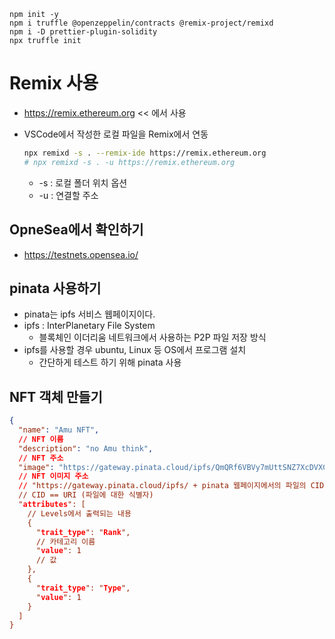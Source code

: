 ```
npm init -y
npm i truffle @openzeppelin/contracts @remix-project/remixd
npm i -D prettier-plugin-solidity
npx truffle init
```

# Remix 사용

- https://remix.ethereum.org << 에서 사용
- VSCode에서 작성한 로컬 파일을 Remix에서 연동

  ```bash
  npx remixd -s . --remix-ide https://remix.ethereum.org
  # npx remixd -s . -u https://remix.ethereum.org
  ```

  - -s : 로컬 폴더 위치 옵션
  - -u : 연결할 주소

## OpneSea에서 확인하기

- https://testnets.opensea.io/

## pinata 사용하기

- pinata는 ipfs 서비스 웹페이지이다.
- ipfs : InterPlanetary File System
  - 블록체인 이더리움 네트워크에서 사용하는 P2P 파일 저장 방식
- ipfs를 사용할 경우 ubuntu, Linux 등 OS에서 프로그램 설치
  - 간단하게 테스트 하기 위해 pinata 사용

## NFT 객체 만들기

```json
{
  "name": "Amu NFT",
  // NFT 이름
  "description": "no Amu think",
  // NFT 주소
  "image": "https://gateway.pinata.cloud/ipfs/QmQRf6VBVy7mUttSNZ7XcDVXCrbD3p8W6d3UCxFmAkY9nA",
  // NFT 이미지 주소
  // "https://gateway.pinata.cloud/ipfs/ + pinata 웹페이지에서의 파일의 CID
  // CID == URI (파일에 대한 식별자)
  "attributes": [
    // Levels에서 출력되는 내용
    {
      "trait_type": "Rank",
      // 카테고리 이름
      "value": 1
      // 값
    },
    {
      "trait_type": "Type",
      "value": 1
    }
  ]
}
```
